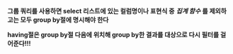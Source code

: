 **그룹 쿼리를 사용하면 select 리스트에 있는 컬럼명이나 표현식 중** 
*__집계 함수__*
**를 제외하고는 모두 group by절에 명시해야 한다**



**having절은 group by절 다음에 위치해 group by한 결과를 대상으로 다시 필터를 걸어준다!!!**
